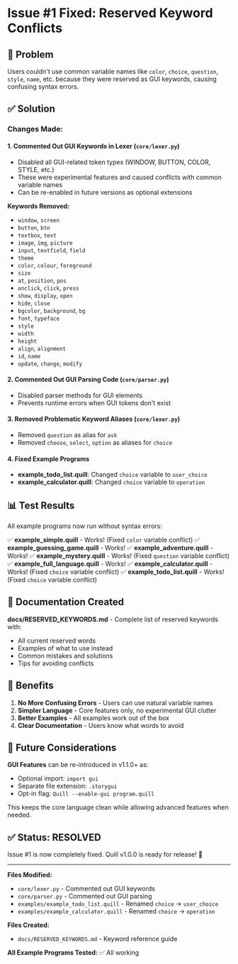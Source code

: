 # Issue #1 Fixed: Reserved Keyword Conflicts

## 🎯 Problem

Users couldn't use common variable names like `color`, `choice`, `question`, `style`, `name`, etc. because they were reserved as GUI keywords, causing confusing syntax errors.

## ✅ Solution

### Changes Made:

#### 1. **Commented Out GUI Keywords in Lexer** (`core/lexer.py`)
- Disabled all GUI-related token types (WINDOW, BUTTON, COLOR, STYLE, etc.)
- These were experimental features and caused conflicts with common variable names
- Can be re-enabled in future versions as optional extensions

**Keywords Removed:**
- `window`, `screen`
- `button`, `btn`
- `textbox`, `text`
- `image`, `img`, `picture`
- `input`, `textfield`, `field`
- `theme`
- `color`, `colour`, `foreground`
- `size`
- `at`, `position`, `pos`
- `onclick`, `click`, `press`
- `show`, `display`, `open`
- `hide`, `close`
- `bgcolor`, `background`, `bg`
- `font`, `typeface`
- `style`
- `width`
- `height`
- `align`, `alignment`
- `id`, `name`
- `update`, `change`, `modify`

#### 2. **Commented Out GUI Parsing Code** (`core/parser.py`)
- Disabled parser methods for GUI elements
- Prevents runtime errors when GUI tokens don't exist

#### 3. **Removed Problematic Keyword Aliases** (`core/lexer.py`)
- Removed `question` as alias for `ask`
- Removed `choose`, `select`, `option` as aliases for `choice`

#### 4. **Fixed Example Programs**
- **example_todo_list.quill**: Changed `choice` variable to `user_choice`
- **example_calculator.quill**: Changed `choice` variable to `operation`

## 📊 Test Results

All example programs now run without syntax errors:

✅ **example_simple.quill** - Works! (Fixed `color` variable conflict)
✅ **example_guessing_game.quill** - Works!
✅ **example_adventure.quill** - Works!
✅ **example_mystery.quill** - Works! (Fixed `question` variable conflict)
✅ **example_full_language.quill** - Works!
✅ **example_calculator.quill** - Works! (Fixed `choice` variable conflict)
✅ **example_todo_list.quill** - Works! (Fixed `choice` variable conflict)

## 📝 Documentation Created

**docs/RESERVED_KEYWORDS.md** - Complete list of reserved keywords with:
- All current reserved words
- Examples of what to use instead
- Common mistakes and solutions
- Tips for avoiding conflicts

## 🎯 Benefits

1. **No More Confusing Errors** - Users can use natural variable names
2. **Simpler Language** - Core features only, no experimental GUI clutter
3. **Better Examples** - All examples work out of the box
4. **Clear Documentation** - Users know what words to avoid

## 🔮 Future Considerations

**GUI Features** can be re-introduced in v1.1.0+ as:
- Optional import: `import gui`
- Separate file extension: `.storygui`
- Opt-in flag: `Quill --enable-gui program.quill`

This keeps the core language clean while allowing advanced features when needed.

## ✅ Status: RESOLVED

Issue #1 is now completely fixed. Quill v1.0.0 is ready for release! 🚀

---

**Files Modified:**
- `core/lexer.py` - Commented out GUI keywords
- `core/parser.py` - Commented out GUI parsing
- `examples/example_todo_list.quill` - Renamed `choice` → `user_choice`
- `examples/example_calculator.quill` - Renamed `choice` → `operation`

**Files Created:**
- `docs/RESERVED_KEYWORDS.md` - Keyword reference guide

**All Example Programs Tested:** ✅ All working
